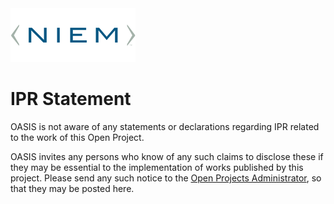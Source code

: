 <img src="/NIEM-icon.png" width="200">

# IPR Statement

OASIS is not aware of any statements or declarations regarding IPR related to the work of this Open Project.

OASIS invites any persons who know of any such claims to disclose these if they may be essential to the implementation of works published by this project. Please send any such notice to the [Open Projects Administrator](mailto:op-admin@oasis-open.org), so that they may be posted here.

